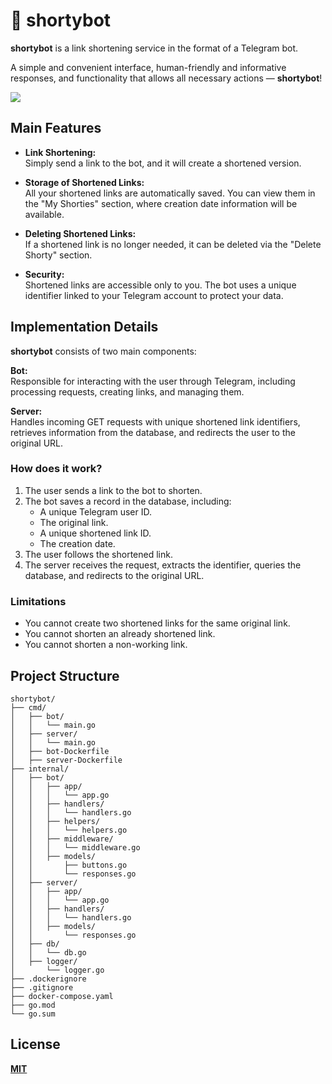 # 🔗 shortybot

**shortybot** is a link shortening service in the format of a Telegram bot.

A simple and convenient interface, human-friendly and informative responses, and functionality that allows all necessary actions — **shortybot**!

<img src="https://github.com/user-attachments/assets/37b7bb53-8e76-4d63-8728-3cccf64bf67f">

## Main Features

- **Link Shortening:**  
Simply send a link to the bot, and it will create a shortened version.

- **Storage of Shortened Links:**  
All your shortened links are automatically saved. You can view them in the "My Shorties" section, where creation date information will be available.

- **Deleting Shortened Links:**  
If a shortened link is no longer needed, it can be deleted via the "Delete Shorty" section.

- **Security:**  
Shortened links are accessible only to you. The bot uses a unique identifier linked to your Telegram account to protect your data.

## Implementation Details

**shortybot** consists of two main components:

**Bot:**  
Responsible for interacting with the user through Telegram, including processing requests, creating links, and managing them.

**Server:**  
Handles incoming GET requests with unique shortened link identifiers, retrieves information from the database, and redirects the user to the original URL.

### How does it work?

1. The user sends a link to the bot to shorten.  
2. The bot saves a record in the database, including:  
   - A unique Telegram user ID.  
   - The original link.  
   - A unique shortened link ID.  
   - The creation date.  
3. The user follows the shortened link.  
4. The server receives the request, extracts the identifier, queries the database, and redirects to the original URL.

### Limitations

- You cannot create two shortened links for the same original link.  
- You cannot shorten an already shortened link.  
- You cannot shorten a non-working link.

## Project Structure

```
shortybot/
├── cmd/
│   ├── bot/
│   │   └── main.go
│   ├── server/
│   │   └── main.go
│   ├── bot-Dockerfile
│   ├── server-Dockerfile
├── internal/
│   ├── bot/
│   │   ├── app/
│   │   │   └── app.go
│   │   ├── handlers/
│   │   │   └── handlers.go
│   │   ├── helpers/
│   │   │   └── helpers.go
│   │   ├── middleware/
│   │   │   └── middleware.go
│   │   ├── models/
│   │       ├── buttons.go
│   │       └── responses.go
│   ├── server/
│   │   ├── app/
│   │   │   └── app.go
│   │   ├── handlers/
│   │   │   └── handlers.go
│   │   ├── models/
│   │       └── responses.go
│   ├── db/
│   │   └── db.go
│   ├── logger/
│       └── logger.go
├── .dockerignore
├── .gitignore
├── docker-compose.yaml
├── go.mod
└── go.sum
```

## License

[**MIT**](https://mit-license.org/)

